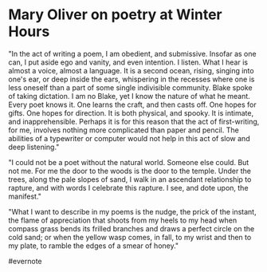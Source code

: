 # Mary Oliver on poetry at Winter Hours

"In the act of writing a poem, I am obedient, and submissive. Insofar as one can, I put aside ego and vanity, and even intention. I listen. What I hear is almost a voice, almost a language. It is a second ocean, rising, singing into one's ear, or deep inside the ears, whispering in the recesses where one is less oneself than a part of some single indivisible community. Blake spoke of taking dictation. I am no Blake, yet I know the nature of what he meant. Every poet knows it. One learns the craft, and then casts off. One hopes for gifts. One hopes for direction. It is both physical, and spooky. It is intimate, and inapprehensible. Perhaps it is for this reason that the act of first-writing, for me, involves nothing more complicated than paper and pencil. The abilities of a typewriter or computer would not help in this act of slow and deep listening."

"I could not be a poet without the natural world. Someone else could. But not me. For me the door to the woods is the door to the temple. Under the trees, along the pale slopes of sand, I walk in an ascendant relationship to rapture, and with words I celebrate this rapture. I see, and dote upon, the manifest."

"What I want to describe in my poems is the nudge, the prick of the instant, the flame of appreciation that shoots from my heels to my head when compass grass bends its frilled branches and draws a perfect circle on the cold sand; or when the yellow wasp comes, in fall, to my wrist and then to my plate, to ramble the edges of a smear of honey."

\#evernote

